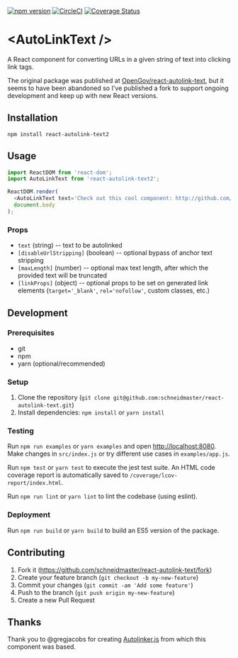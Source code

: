 [![npm version](https://badge.fury.io/js/react-autolink-text2.svg)](https://badge.fury.io/js/react-autolink-text2)
[![CircleCI](https://circleci.com/gh/schneidmaster/react-autolink-text.svg?style=shield)](https://circleci.com/gh/schneidmaster/react-autolink-text)
[![Coverage Status](https://coveralls.io/repos/github/schneidmaster/react-autolink-text/badge.svg?branch=master)](https://coveralls.io/github/schneidmaster/react-autolink-text?branch=master)

# \<AutoLinkText /\>

A React component for converting URLs in a given string of text into clicking link tags.

The original package was published at [OpenGov/react-autolink-text](https://github.com/OpenGov/react-autolink-text), but it seems to have been abandoned so I've published a fork to support ongoing development and keep up with new React versions.

## Installation

    npm install react-autolink-text2

## Usage

```js
import ReactDOM from 'react-dom';
import AutoLinkText from 'react-autolink-text2';

ReactDOM.render(
  <AutoLinkText text='Check out this cool component: http://github.com/schneidmaster/react-autolink-text2' />,
  document.body
);
```

### Props
* `text` (string) -- text to be autolinked
* `[disableUrlStripping]` (boolean) -- optional bypass of anchor text stripping
* `[maxLength]` (number) -- optional max text length, after which the provided text will be truncated
* `[linkProps]` (object) -- optional props to be set on generated link elements (`target='_blank'`, `rel='nofollow'`, custom classes, etc.)

## Development

### Prerequisites

* git
* npm
* yarn (optional/recommended)

### Setup

1. Clone the repository (`git clone git@github.com:schneidmaster/react-autolink-text.git`)
2. Install dependencies: `npm install` or `yarn install`

### Testing

Run `npm run examples` or `yarn examples` and open [http://localhost:8080](http://localhost:8080). Make changes in `src/index.js` or try different use cases in `examples/app.js`.

Run `npm test` or `yarn test` to execute the jest test suite. An HTML code coverage report is automatically saved to `/coverage/lcov-report/index.html`.

Run `npm run lint` or `yarn lint` to lint the codebase (using eslint).

### Deployment

Run `npm run build` or `yarn build` to build an ES5 version of the package.

## Contributing

1. Fork it (https://github.com/schneidmaster/react-autolink-text/fork)
2. Create your feature branch (`git checkout -b my-new-feature`)
3. Commit your changes (`git commit -am 'Add some feature'`)
4. Push to the branch (`git push origin my-new-feature`)
5. Create a new Pull Request

## Thanks
Thank you to @gregjacobs for creating [Autolinker.js](https://github.com/gregjacobs/Autolinker.js) from which this component was based.
